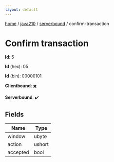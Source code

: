 ```yaml
---
layout: default
---
```


[home](/)  /  [java210](/protocol/java210)  /  [serverbound](/protocol/java210/serverbound)  /  confirm-transaction

# Confirm transaction

**Id**: 5

**Id** (hex): 05

**Id** (bin): 00000101

**Clientbound**: ✖️

**Serverbound**: ✔️

## Fields

Name | Type
---|---
window | ubyte
action | ushort
accepted | bool

